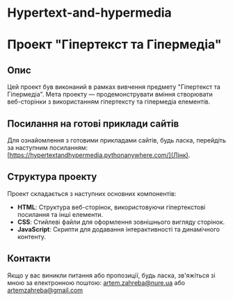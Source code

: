 # Hypertext-and-hypermedia

# Проект "Гіпертекст та Гіпермедіа"

## Опис

Цей проект був виконаний в рамках вивчення предмету "Гіпертекст та Гіпермедіа". Мета проекту — продемонструвати вміння створювати веб-сторінки з використанням гіпертексту та гіпермедіа елементів.

## Посилання на готові приклади сайтів

Для ознайомлення з готовими прикладами сайтів, будь ласка, перейдіть за наступним посиланням: [https://hypertextandhypermedia.pythonanywhere.com/](Лінк).

## Структура проекту

Проект складається з наступних основних компонентів:
- **HTML**: Структура веб-сторінок, використовуючи гіпертекстові посилання та інші елементи.
- **CSS**: Стийлеві файли для оформлення зовнішнього вигляду сторінок.
- **JavaScript**: Скрипти для додавання інтерактивності та динамічного контенту.

## Контакти

Якщо у вас виникли питання або пропозиції, будь ласка, зв'яжіться зі мною за електронною поштою: artem.zahreba@nure.ua або artemzahreba@gmail.com



